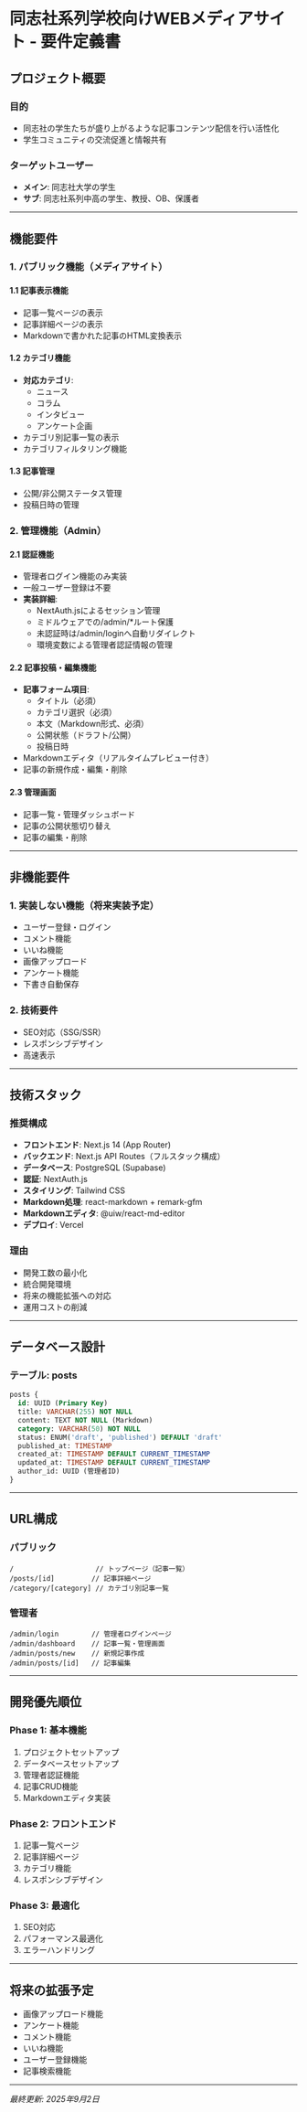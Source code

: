 # 同志社系列学校向けWEBメディアサイト - 要件定義書

## プロジェクト概要

### 目的
- 同志社の学生たちが盛り上がるような記事コンテンツ配信を行い活性化
- 学生コミュニティの交流促進と情報共有

### ターゲットユーザー
- **メイン**: 同志社大学の学生
- **サブ**: 同志社系列中高の学生、教授、OB、保護者

---

## 機能要件

### 1. パブリック機能（メディアサイト）

#### 1.1 記事表示機能
- 記事一覧ページの表示
- 記事詳細ページの表示
- Markdownで書かれた記事のHTML変換表示

#### 1.2 カテゴリ機能
- **対応カテゴリ**:
  - ニュース
  - コラム  
  - インタビュー
  - アンケート企画
- カテゴリ別記事一覧の表示
- カテゴリフィルタリング機能

#### 1.3 記事管理
- 公開/非公開ステータス管理
- 投稿日時の管理

### 2. 管理機能（Admin）

#### 2.1 認証機能
- 管理者ログイン機能のみ実装
- 一般ユーザー登録は不要
- **実装詳細**:
  - NextAuth.jsによるセッション管理
  - ミドルウェアでの/admin/*ルート保護
  - 未認証時は/admin/loginへ自動リダイレクト
  - 環境変数による管理者認証情報の管理

#### 2.2 記事投稿・編集機能
- **記事フォーム項目**:
  - タイトル（必須）
  - カテゴリ選択（必須）
  - 本文（Markdown形式、必須）
  - 公開状態（ドラフト/公開）
  - 投稿日時
- Markdownエディタ（リアルタイムプレビュー付き）
- 記事の新規作成・編集・削除

#### 2.3 管理画面
- 記事一覧・管理ダッシュボード
- 記事の公開状態切り替え
- 記事の編集・削除

---

## 非機能要件

### 1. 実装しない機能（将来実装予定）
- ユーザー登録・ログイン
- コメント機能
- いいね機能
- 画像アップロード
- アンケート機能
- 下書き自動保存

### 2. 技術要件
- SEO対応（SSG/SSR）
- レスポンシブデザイン
- 高速表示

---

## 技術スタック

### 推奨構成
- **フロントエンド**: Next.js 14 (App Router)
- **バックエンド**: Next.js API Routes（フルスタック構成）
- **データベース**: PostgreSQL (Supabase)
- **認証**: NextAuth.js
- **スタイリング**: Tailwind CSS
- **Markdown処理**: react-markdown + remark-gfm
- **Markdownエディタ**: @uiw/react-md-editor
- **デプロイ**: Vercel

### 理由
- 開発工数の最小化
- 統合開発環境
- 将来の機能拡張への対応
- 運用コストの削減

---

## データベース設計

### テーブル: posts
```sql
posts {
  id: UUID (Primary Key)
  title: VARCHAR(255) NOT NULL
  content: TEXT NOT NULL (Markdown)
  category: VARCHAR(50) NOT NULL
  status: ENUM('draft', 'published') DEFAULT 'draft'
  published_at: TIMESTAMP
  created_at: TIMESTAMP DEFAULT CURRENT_TIMESTAMP
  updated_at: TIMESTAMP DEFAULT CURRENT_TIMESTAMP
  author_id: UUID (管理者ID)
}
```

---

## URL構成

### パブリック
```
/                    // トップページ（記事一覧）
/posts/[id]         // 記事詳細ページ
/category/[category] // カテゴリ別記事一覧
```

### 管理者
```
/admin/login        // 管理者ログインページ
/admin/dashboard    // 記事一覧・管理画面
/admin/posts/new    // 新規記事作成
/admin/posts/[id]   // 記事編集
```

---

## 開発優先順位

### Phase 1: 基本機能
1. プロジェクトセットアップ
2. データベースセットアップ
3. 管理者認証機能
4. 記事CRUD機能
5. Markdownエディタ実装

### Phase 2: フロントエンド
1. 記事一覧ページ
2. 記事詳細ページ
3. カテゴリ機能
4. レスポンシブデザイン

### Phase 3: 最適化
1. SEO対応
2. パフォーマンス最適化
3. エラーハンドリング

---

## 将来の拡張予定
- 画像アップロード機能
- アンケート機能
- コメント機能
- いいね機能
- ユーザー登録機能
- 記事検索機能

---

*最終更新: 2025年9月2日*